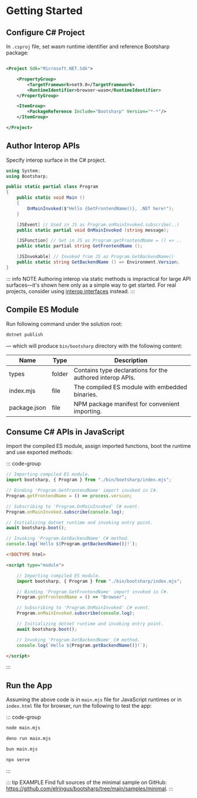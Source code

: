 ﻿# Getting Started

## Configure C# Project

In `.csproj` file, set wasm runtime identifier and reference Bootsharp package:

```xml

<Project Sdk="Microsoft.NET.Sdk">

    <PropertyGroup>
        <TargetFramework>net9.0</TargetFramework>
        <RuntimeIdentifier>browser-wasm</RuntimeIdentifier>
    </PropertyGroup>

    <ItemGroup>
        <PackageReference Include="Bootsharp" Version="*-*"/>
    </ItemGroup>

</Project>
```

## Author Interop APIs

Specify interop surface in the C# project.

```cs
using System;
using Bootsharp;

public static partial class Program
{
    public static void Main ()
    {
        OnMainInvoked($"Hello {GetFrontendName()}, .NET here!");
    }

    [JSEvent] // Used in JS as Program.onMainInvoked.subscribe(..)
    public static partial void OnMainInvoked (string message);

    [JSFunction] // Set in JS as Program.getFrontendName = () => ..
    public static partial string GetFrontendName ();

    [JSInvokable] // Invoked from JS as Program.GetBackendName()
    public static string GetBackendName () => Environment.Version;
}
```

::: info NOTE
Authoring interop via static methods is impractical for large API surfaces—it's shown here only as a simple way to get started. For real projects, consider using [interop interfaces](/guide/interop-interfaces) instead.
:::

## Compile ES Module

Run following command under the solution root:

```sh
dotnet publish
```

— which will produce `bin/bootsharp` directory with the following content:

| Name         | Type   | Description                                               |
|--------------|--------|-----------------------------------------------------------|
| types        | folder | Contains type declarations for the authored interop APIs. |
| index.mjs    | file   | The compiled ES module with embedded binaries.            |
| package.json | file   | NPM package manifest for convenient importing.            |

## Consume C# APIs in JavaScript

Import the compiled ES module, assign imported functions, boot the runtime and use exported methods:

::: code-group

```js [JavaScript Runtime (Node, Deno, Bun)]
// Importing compiled ES module.
import bootsharp, { Program } from "./bin/bootsharp/index.mjs";

// Binding 'Program.GetFrontendName' import invoked in C#.
Program.getFrontendName = () => process.version;

// Subscribing to 'Program.OnMainInvoked' C# event.
Program.onMainInvoked.subscribe(console.log);

// Initializing dotnet runtime and invoking entry point.
await bootsharp.boot();

// Invoking 'Program.GetBackendName' C# method.
console.log(`Hello ${Program.getBackendName()}!`);
```

```html [Web Browser]
<!DOCTYPE html>

<script type="module">

    // Importing compiled ES module.
    import bootsharp, { Program } from "./bin/bootsharp/index.mjs";

    // Binding 'Program.GetFrontendName' import invoked in C#.
    Program.getFrontendName = () => "Browser";

    // Subscribing to 'Program.OnMainInvoked' C# event.
    Program.onMainInvoked.subscribe(console.log);

    // Initializing dotnet runtime and invoking entry point.
    await bootsharp.boot();

    // Invoking 'Program.GetBackendName' C# method.
    console.log(`Hello ${Program.getBackendName()}!`);

</script>
```

:::

## Run the App

Assuming the above code is in `main.mjs` file for JavaScript runtimes or in `index.html` file for browser, run the following to test the app:

::: code-group

```sh [Node]
node main.mjs
```

```sh [Deno]
deno run main.mjs
```

```sh [Bun]
bun main.mjs
```

```sh [Browser]
npx serve
```

:::

::: tip EXAMPLE
Find full sources of the minimal sample on GitHub: https://github.com/elringus/bootsharp/tree/main/samples/minimal.
:::
